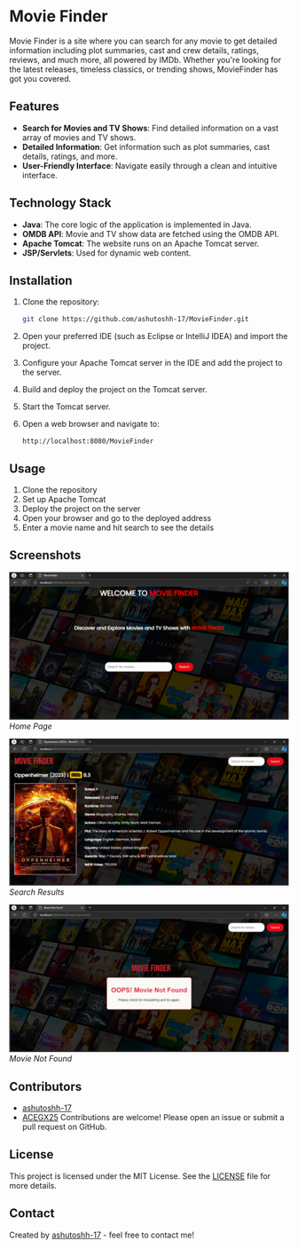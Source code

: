 # Movie Finder

Movie Finder is a site where you can search for any movie to get detailed information including plot summaries, cast and crew details, ratings, reviews, and much more, all powered by IMDb. Whether you're looking for the latest releases, timeless classics, or trending shows, MovieFinder has got you covered.

## Features

- **Search for Movies and TV Shows**: Find detailed information on a vast array of movies and TV shows.
- **Detailed Information**: Get information such as plot summaries, cast details, ratings, and more.
- **User-Friendly Interface**: Navigate easily through a clean and intuitive interface.

## Technology Stack

- **Java**: The core logic of the application is implemented in Java.
- **OMDB API**: Movie and TV show data are fetched using the OMDB API.
- **Apache Tomcat**: The website runs on an Apache Tomcat server.
- **JSP/Servlets**: Used for dynamic web content.

## Installation

1. Clone the repository:
    ```sh
    git clone https://github.com/ashutoshh-17/MovieFinder.git
    ```

2. Open your preferred IDE (such as Eclipse or IntelliJ IDEA) and import the project.

3. Configure your Apache Tomcat server in the IDE and add the project to the server.

4. Build and deploy the project on the Tomcat server.

5. Start the Tomcat server.

6. Open a web browser and navigate to:
    ```
    http://localhost:8080/MovieFinder
    ```

## Usage

1. Clone the repository
2. Set up Apache Tomcat
3. Deploy the project on the server
4. Open your browser and go to the deployed address
5. Enter a movie name and hit search to see the details
   
## Screenshots

![Home Page](screenshots/home_page.png)
*Home Page*

![Search Results](screenshots/search_results.png)
*Search Results*

![Movie Details](screenshots/not_found.png)
*Movie Not Found*

## Contributors

- [ashutoshh-17](https://github.com/ashutoshh-17)
- [ACEGX25](https://github.com/ACEGX25)
  Contributions are welcome! Please open an issue or submit a pull request on GitHub.

## License

This project is licensed under the MIT License. See the [LICENSE](LICENSE) file for more details.

## Contact

Created by [ashutoshh-17](https://github.com/ashutoshh-17) - feel free to contact me!  
